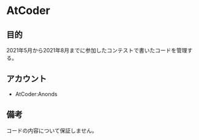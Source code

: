 # AtCoder

## 目的

2021年5月から2021年8月までに参加したコンテストで書いたコードを管理する。

## アカウント

- AtCoder:Anonds

## 備考

コードの内容について保証しません。
